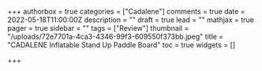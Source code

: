 +++
authorbox = true
categories = ["Cadalene"]
comments = true
date = 2022-05-18T11:00:00Z
description = ""
draft = true
lead = ""
mathjax = true
pager = true
sidebar = ""
tags = ["Review"]
thumbnail = "/uploads/72e7701a-4ca3-4346-99f3-609550f373bb.jpeg"
title = "CADALENE Inflatable Stand Up Paddle Board"
toc = true
widgets = []

+++
